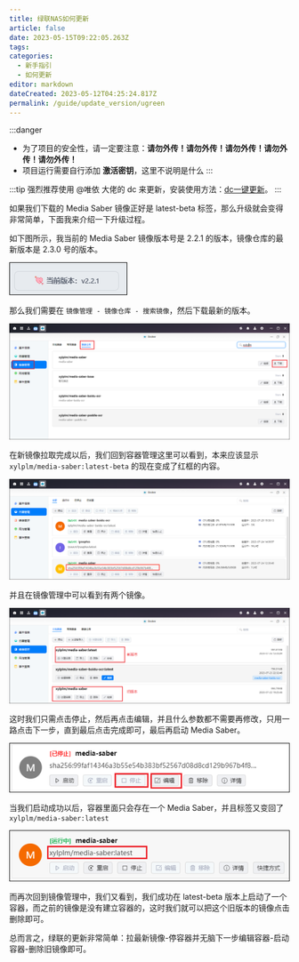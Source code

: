 ```yaml
---
title: 绿联NAS如何更新
article: false
date: 2023-05-15T09:22:05.263Z
tags:
categories: 
  - 新手指引
  - 如何更新
editor: markdown
dateCreated: 2023-05-12T04:25:24.817Z
permalink: /guide/update_version/ugreen
---
```


:::danger
- 为了项目的安全性，请一定要注意：**请勿外传！请勿外传！请勿外传！请勿外传！请勿外传！**
- 项目运行需要自行添加 **激活密钥**，这里不说明是什么
:::

:::tip
强烈推荐使用 @唯依 大佬的 dc 来更新，安装使用方法：[dc一键更新](/guide/update_version/dc/)。
:::

如果我们下载的 Media Saber 镜像正好是 latest-beta 标签，那么升级就会变得非常简单，下面我来介绍一下升级过程。

如下图所示，我当前的 Media Saber 镜像版本号是 2.2.1 的版本，镜像仓库的最新版本是 2.3.0 号的版本。

![img](./images/0101.png)

那么我们需要在 `镜像管理 - 镜像仓库 - 搜索镜像`，然后下载最新的版本。

![img](./images/0102.png)

在新镜像拉取完成以后，我们回到容器管理这里可以看到，本来应该显示 `xylplm/media-saber:latest-beta` 的现在变成了红框的内容。

![img](./images/0103.png)

并且在镜像管理中可以看到有两个镜像。

![img](./images/0104.png)

这时我们只需点击停止，然后再点击编辑，并且什么参数都不需要再修改，只用一路点击下一步，直到最后点击完成即可，最后再启动 Media Saber。

![img](./images/0105.png)

当我们启动成功以后，容器里面只会存在一个 Media Saber，并且标签又变回了 `xylplm/media-saber:latest`

![img](./images/0106.png)

而再次回到镜像管理中，我们又看到，我们成功在 latest-beta 版本上启动了一个容器，而之前的镜像是没有建立容器的，这时我们就可以把这个旧版本的镜像点击删除即可。

总而言之，绿联的更新非常简单：拉最新镜像-停容器并无脑下一步编辑容器-启动容器-删除旧镜像即可。


